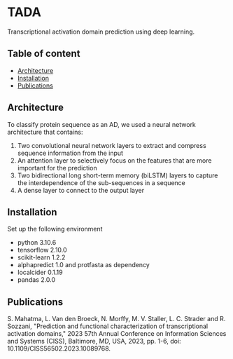 # TADA
Transcriptional activation domain prediction using deep learning.

## Table of content
* [Architecture](#Architecture)
* [Installation](#Installation)
* [Publications](#Publications)

## Architecture
To classify protein sequence as an AD, we used a neural network architecture that contains: 
1. Two convolutional neural network layers to extract and compress sequence information from the input
2. An attention layer to selectively focus on the features that are more important for the prediction
3. Two bidirectional long short-term memory (biLSTM) layers to capture the interdependence of the sub-sequences in a sequence
4. A dense layer to connect to the output layer


## Installation

Set up the following environment
* python 3.10.6
* tensorflow 2.10.0
* scikit-learn 1.2.2
* alphapredict 1.0 and protfasta as dependency
* localcider 0.1.19
* pandas 2.0.0

## Publications
S. Mahatma, L. Van den Broeck, N. Morffy, M. V. Staller, L. C. Strader and R. Sozzani, "Prediction and functional characterization of transcriptional activation domains," 2023 57th Annual Conference on Information Sciences and Systems (CISS), Baltimore, MD, USA, 2023, pp. 1-6, doi: 10.1109/CISS56502.2023.10089768.

